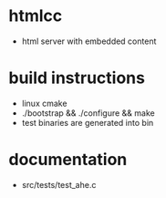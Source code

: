htmlcc
======

- html server with embedded content

build instructions
==================

- linux cmake
-   ./bootstrap && ./configure && make 
-   test binaries are generated into bin 

documentation
=============

- src/tests/test_ahe.c

